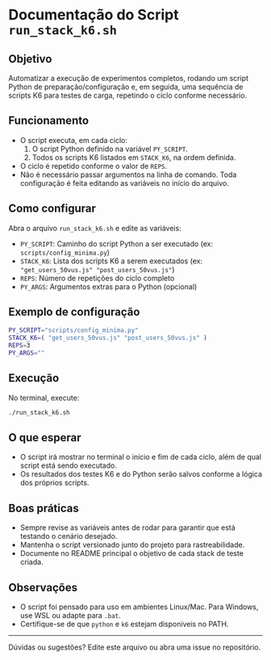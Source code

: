 # Documentação do Script `run_stack_k6.sh`

## Objetivo
Automatizar a execução de experimentos completos, rodando um script Python de preparação/configuração e, em seguida, uma sequência de scripts K6 para testes de carga, repetindo o ciclo conforme necessário.

## Funcionamento
- O script executa, em cada ciclo:
  1. O script Python definido na variável `PY_SCRIPT`.
  2. Todos os scripts K6 listados em `STACK_K6`, na ordem definida.
- O ciclo é repetido conforme o valor de `REPS`.
- Não é necessário passar argumentos na linha de comando. Toda configuração é feita editando as variáveis no início do arquivo.

## Como configurar
Abra o arquivo `run_stack_k6.sh` e edite as variáveis:
- `PY_SCRIPT`: Caminho do script Python a ser executado (ex: `scripts/config_minima.py`)
- `STACK_K6`: Lista dos scripts K6 a serem executados (ex: `"get_users_50vus.js" "post_users_50vus.js"`)
- `REPS`: Número de repetições do ciclo completo
- `PY_ARGS`: Argumentos extras para o Python (opcional)

## Exemplo de configuração
```bash
PY_SCRIPT="scripts/config_minima.py"
STACK_K6=( "get_users_50vus.js" "post_users_50vus.js" )
REPS=3
PY_ARGS=""
```

## Execução
No terminal, execute:
```sh
./run_stack_k6.sh
```

## O que esperar
- O script irá mostrar no terminal o início e fim de cada ciclo, além de qual script está sendo executado.
- Os resultados dos testes K6 e do Python serão salvos conforme a lógica dos próprios scripts.

## Boas práticas
- Sempre revise as variáveis antes de rodar para garantir que está testando o cenário desejado.
- Mantenha o script versionado junto do projeto para rastreabilidade.
- Documente no README principal o objetivo de cada stack de teste criada.

## Observações
- O script foi pensado para uso em ambientes Linux/Mac. Para Windows, use WSL ou adapte para `.bat`.
- Certifique-se de que `python` e `k6` estejam disponíveis no PATH.

---

Dúvidas ou sugestões? Edite este arquivo ou abra uma issue no repositório.
